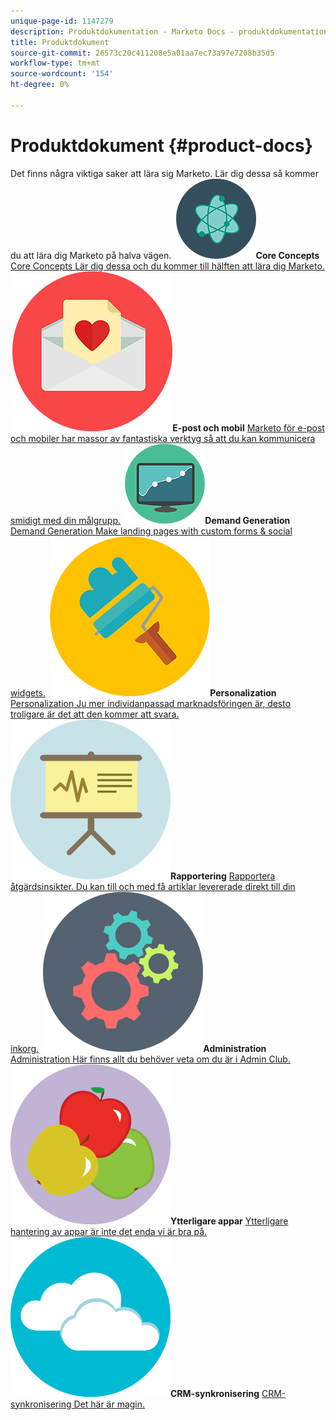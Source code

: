 ```yaml
---
unique-page-id: 1147279
description: Produktdokumentation - Marketo Docs - produktdokumentation
title: Produktdokument
source-git-commit: 26573c20c411208e5a01aa7ec73a97e7208b35d5
workflow-type: tm+mt
source-wordcount: '154'
ht-degree: 0%

---
```



# Produktdokument {#product-docs}

Det finns några viktiga saker att lära sig Marketo. Lär dig dessa så kommer du att lära dig Marketo på halva vägen.
**&#x200B; ![Core Concepts](assets/education-science-12.png)Core Concepts** [Core Concepts Lär dig dessa och du kommer till hälften att lära dig Marketo.](product-docs/core-marketo-concepts.md)     **&#x200B; ![E-post och mobil](assets/valentine-day-10.png)E-post och mobil** [Marketo för e-post och mobiler har massor av fantastiska verktyg så att du kan kommunicera smidigt med din målgrupp.](https://docs.marketo.com/pages/viewpage.action?pageId=557076)     **&#x200B; ![Demand Generation](assets/seo-04.png)Demand Generation** [Demand Generation Make landing pages with custom forms &amp; social widgets.](product-docs/demand-generation.md)     **&#x200B; ![Personalization](assets/graphic-design-tools-19.png)Personalization** [Personalization Ju mer individanpassad marknadsföringen är, desto troligare är det att den kommer att svara.](product-docs/personalization.md)     **&#x200B; ![Rapportering](assets/office-21.png)Rapportering** [Rapportera åtgärdsinsikter. Du kan till och med få artiklar levererade direkt till din inkorg.](product-docs/reporting.md)     **&#x200B; ![Administration](assets/technology-08.png)Administration** [Administration Här finns allt du behöver veta om du är i Admin Club.](https://docs.marketo.com/display/DOCS/Administration)     **&#x200B; ![Ytterligare appar](assets/food-10.png)Ytterligare appar** [Ytterligare hantering av appar är inte det enda vi är bra på.](product-docs/additional-apps.md)     **&#x200B; ![CRM-synkronisering](assets/seo-33.png)CRM-synkronisering** [CRM-synkronisering Det här är magin.](product-docs/crm-sync.md)
